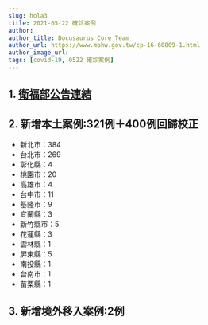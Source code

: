 ```yaml
---
slug: hola3
title: 2021-05-22 確診案例
author: 
author_title: Docusaurus Core Team
author_url: https://www.mohw.gov.tw/cp-16-60809-1.html
author_image_url: 
tags: [covid-19, 0522 確診案例]
---
```


## 1. [衛福部公告連結](https://www.cdc.gov.tw/Bulletin/Detail/wqV3lKEhPhIxfAcYUmxgyA?typeid=9)

## 2. 新增本土案例:321例＋400例回歸校正
* 新北市：384
* 台北市：269
* 彰化縣：4
* 桃園市：20
* 高雄市：4
* 台中市：11
* 基隆市：9
* 宜蘭縣：3
* 新竹縣市：5
* 花蓮縣：3
* 雲林縣：1
* 屏東縣：5
* 南投縣：1
* 台南市：1
* 苗栗縣：1


## 3. 新增境外移入案例:2例
